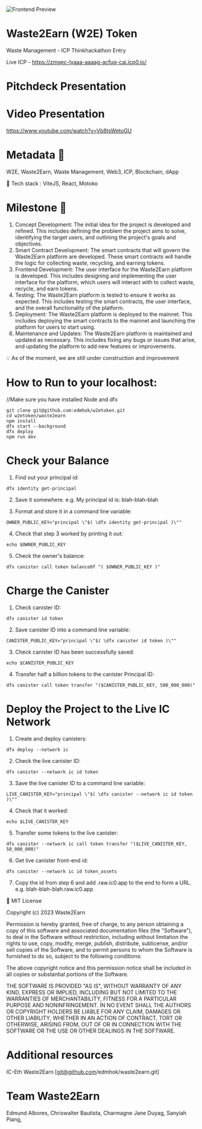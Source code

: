 ![Frontend Preview](https://github.com/edmhok/w2etoken/blob/main/waste2earn/frontend/assets/waste2earn-preview.png?raw=true)

# Waste2Earn (W2E) Token

Waste Management - ICP Thinkhackathon Entry

Live ICP  - https://zmqec-lyaaa-aaaag-acfuq-cai.icp0.io/

# Pitchdeck Presentation 


# Video Presentation 
https://www.youtube.com/watch?v=Vb8tsWetoGU

# Metadata 🎯

W2E, Waste2Earn, Waste Management, Web3, ICP, Blockchain, dApp

📐 Tech stack : ViteJS, React, Motoko

# Milestone 🚧

1. Concept Development: The initial idea for the project is developed and refined. This includes defining the problem the project aims to solve, identifying the target users, and outlining the project's goals and objectives.
2. Smart Contract Development: The smart contracts that will govern the Waste2Earn platform are developed. These smart contracts will handle the logic for collecting waste, recycling, and earning tokens.
3. Frontend Development: The user interface for the Waste2Earn platform is developed. This includes designing and implementing the user interface for the platform, which users will interact with to collect waste, recycle, and earn tokens.
4. Testing: The Waste2Earn platform is tested to ensure it works as expected. This includes testing the smart contracts, the user interface, and the overall functionality of the platform.
5. Deployment: The Waste2Earn platform is deployed to the mainnet. This includes deploying the smart contracts to the mainnet and launching the platform for users to start using.
6. Maintenance and Updates: The Waste2Earn platform is maintained and updated as necessary. This includes fixing any bugs or issues that arise, and updating the platform to add new features or improvements.

💡 As of the moment, we are still under construction and improvement

# How to Run to your localhost:

//Make sure you have installed Node and dfx

```
git clone git@github.com:edmhok/w2etoken.git
cd w2etoken/waste2earn
npm install
dfx start --background
dfx deploy
npm run dev
```

# Check your Balance

1. Find out your principal id:

```
dfx identity get-principal
```

2. Save it somewhere.
   e.g. My principal id is: blah-blah-blah

3. Format and store it in a command line variable:

```
OWNER_PUBLIC_KEY="principal \"$( \dfx identity get-principal )\""
```

4. Check that step 3 worked by printing it out:

```
echo $OWNER_PUBLIC_KEY
```

5. Check the owner's balance:

```
dfx canister call token balanceOf "( $OWNER_PUBLIC_KEY )"
```

# Charge the Canister

1. Check canister ID:

```
dfx canister id token
```

2. Save canister ID into a command line variable:

```
CANISTER_PUBLIC_KEY="principal \"$( \dfx canister id token )\""
```

3. Check canister ID has been successfully saved:

```
echo $CANISTER_PUBLIC_KEY
```

4. Transfer half a billion tokens to the canister Principal ID:

```
dfx canister call token transfer "($CANISTER_PUBLIC_KEY, 500_000_000)"
```

# Deploy the Project to the Live IC Network

1. Create and deploy canisters:

```
dfx deploy --network ic
```

2. Check the live canister ID:

```
dfx canister --network ic id token
```

3. Save the live canister ID to a command line variable:

```
LIVE_CANISTER_KEY="principal \"$( \dfx canister --network ic id token )\""
```

4. Check that it worked:

```
echo $LIVE_CANISTER_KEY
```

5. Transfer some tokens to the live canister:

```
dfx canister --network ic call token transfer "($LIVE_CANISTER_KEY, 50_000_000)"
```

6. Get live canister front-end id:

```
dfx canister --network ic id token_assets
```

7. Copy the id from step 6 and add .raw.ic0.app to the end to form a URL.
   e.g. blah-blah-blah.raw.ic0.app

📃 MIT License

Copyright (c) 2023 Waste2Earn

Permission is hereby granted, free of charge, to any person obtaining a copy
of this software and associated documentation files (the "Software"), to deal
in the Software without restriction, including without limitation the rights
to use, copy, modify, merge, publish, distribute, sublicense, and/or sell
copies of the Software, and to permit persons to whom the Software is
furnished to do so, subject to the following conditions:

The above copyright notice and this permission notice shall be included in all
copies or substantial portions of the Software.

THE SOFTWARE IS PROVIDED "AS IS", WITHOUT WARRANTY OF ANY KIND, EXPRESS OR
IMPLIED, INCLUDING BUT NOT LIMITED TO THE WARRANTIES OF MERCHANTABILITY,
FITNESS FOR A PARTICULAR PURPOSE AND NONINFRINGEMENT. IN NO EVENT SHALL THE
AUTHORS OR COPYRIGHT HOLDERS BE LIABLE FOR ANY CLAIM, DAMAGES OR OTHER
LIABILITY, WHETHER IN AN ACTION OF CONTRACT, TORT OR OTHERWISE, ARISING FROM,
OUT OF OR IN CONNECTION WITH THE SOFTWARE OR THE USE OR OTHER DEALINGS IN THE
SOFTWARE.

# Additional resources
IC-Eth Waste2Earn [git@github.com/edmhok/waste2earn.git]

# Team Waste2Earn
Edmund Albores,
Chriswalter Bautista,
Charmagne Jane Duyag,
Sanyiah Piang,

